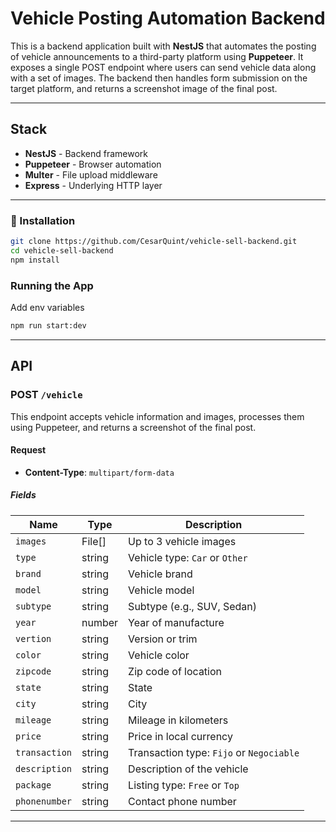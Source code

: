 # Vehicle Posting Automation Backend

This is a backend application built with **NestJS** that automates the posting of vehicle announcements to a third-party platform using **Puppeteer**. It exposes a single POST endpoint where users can send vehicle data along with a set of images. The backend then handles form submission on the target platform, and returns a screenshot image of the final post.

---

## Stack

- **NestJS** - Backend framework
- **Puppeteer** - Browser automation
- **Multer** - File upload middleware
- **Express** - Underlying HTTP layer

---

### 🔧 Installation

```bash
git clone https://github.com/CesarQuint/vehicle-sell-backend.git
cd vehicle-sell-backend
npm install
```

### Running the App

Add env variables

```bash
npm run start:dev
```

---

## API

### POST `/vehicle`

This endpoint accepts vehicle information and images, processes them using Puppeteer, and returns a screenshot of the final post.

#### Request

- **Content-Type**: `multipart/form-data`

##### Fields

| Name          | Type   | Description                              |
| ------------- | ------ | ---------------------------------------- |
| `images`      | File[] | Up to 3 vehicle images                   |
| `type`        | string | Vehicle type: `Car` or `Other`           |
| `brand`       | string | Vehicle brand                            |
| `model`       | string | Vehicle model                            |
| `subtype`     | string | Subtype (e.g., SUV, Sedan)               |
| `year`        | number | Year of manufacture                      |
| `vertion`     | string | Version or trim                          |
| `color`       | string | Vehicle color                            |
| `zipcode`     | string | Zip code of location                     |
| `state`       | string | State                                    |
| `city`        | string | City                                     |
| `mileage`     | string | Mileage in kilometers                    |
| `price`       | string | Price in local currency                  |
| `transaction` | string | Transaction type: `Fijo` or `Negociable` |
| `description` | string | Description of the vehicle               |
| `package`     | string | Listing type: `Free` or `Top`            |
| `phonenumber` | string | Contact phone number                     |

---

